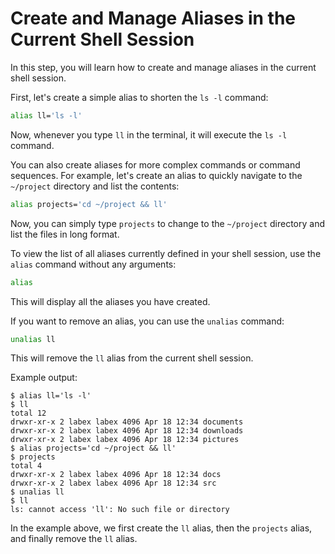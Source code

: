 # Create and Manage Aliases in the Current Shell Session

In this step, you will learn how to create and manage aliases in the current shell session.

First, let's create a simple alias to shorten the `ls -l` command:

```bash
alias ll='ls -l'
```

Now, whenever you type `ll` in the terminal, it will execute the `ls -l` command.

You can also create aliases for more complex commands or command sequences. For example, let's create an alias to quickly navigate to the `~/project` directory and list the contents:

```bash
alias projects='cd ~/project && ll'
```

Now, you can simply type `projects` to change to the `~/project` directory and list the files in long format.

To view the list of all aliases currently defined in your shell session, use the `alias` command without any arguments:

```bash
alias
```

This will display all the aliases you have created.

If you want to remove an alias, you can use the `unalias` command:

```bash
unalias ll
```

This will remove the `ll` alias from the current shell session.

Example output:

```
$ alias ll='ls -l'
$ ll
total 12
drwxr-xr-x 2 labex labex 4096 Apr 18 12:34 documents
drwxr-xr-x 2 labex labex 4096 Apr 18 12:34 downloads
drwxr-xr-x 2 labex labex 4096 Apr 18 12:34 pictures
$ alias projects='cd ~/project && ll'
$ projects
total 4
drwxr-xr-x 2 labex labex 4096 Apr 18 12:34 docs
drwxr-xr-x 2 labex labex 4096 Apr 18 12:34 src
$ unalias ll
$ ll
ls: cannot access 'll': No such file or directory
```

In the example above, we first create the `ll` alias, then the `projects` alias, and finally remove the `ll` alias.
